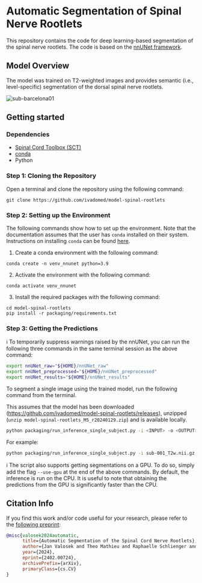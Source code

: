 # Automatic Segmentation of Spinal Nerve Rootlets 

This repository contains the code for deep learning-based segmentation of the spinal nerve rootlets. 
The code is based on the [nnUNet framework](https://github.com/MIC-DKFZ/nnUNet).

## Model Overview

The model was trained on T2-weighted images and provides semantic (i.e., level-specific) segmentation of the dorsal 
spinal nerve rootlets.

![sub-barcelona01](https://github.com/ivadomed/model-spinal-rootlets/assets/39456460/0315228f-a3c5-4aca-80ce-c00fd13a5fc9)

## Getting started

### Dependencies

- [Spinal Cord Toolbox (SCT)](https://spinalcordtoolbox.com/user_section/installation.html)
- [conda](https://conda.io/projects/conda/en/latest/user-guide/install/index.html) 
- Python

### Step 1: Cloning the Repository

Open a terminal and clone the repository using the following command:

~~~
git clone https://github.com/ivadomed/model-spinal-rootlets
~~~

### Step 2: Setting up the Environment

The following commands show how to set up the environment. 
Note that the documentation assumes that the user has `conda` installed on their system. 
Instructions on installing `conda` can be found [here](https://conda.io/projects/conda/en/latest/user-guide/install/index.html).

1. Create a conda environment with the following command:
```
conda create -n venv_nnunet python=3.9
```

2. Activate the environment with the following command:
```
conda activate venv_nnunet
```

3. Install the required packages with the following command:
```
cd model-spinal-rootlets
pip install -r packaging/requirements.txt
```
 
### Step 3: Getting the Predictions

ℹ️ To temporarily suppress warnings raised by the nnUNet, you can run the following three commands in the same terminal session as the above command:

```bash
export nnUNet_raw="${HOME}/nnUNet_raw"
export nnUNet_preprocessed="${HOME}/nnUNet_preprocessed"
export nnUNet_results="${HOME}/nnUNet_results"
```

To segment a single image using the trained model, run the following command from the terminal. 

This assumes that the model has been downloaded (https://github.com/ivadomed/model-spinal-rootlets/releases), 
unzipped (`unzip model-spinal-rootlets_M5_r20240129.zip`) and is available locally.

```bash
python packaging/run_inference_single_subject.py -i <INPUT> -o <OUTPUT> -path-model <PATH_TO_MODEL_FOLDER>
```

For example:

```bash
python packaging/run_inference_single_subject.py -i sub-001_T2w.nii.gz -o sub-001_T2w_label-rootlet.nii.gz -path-model model-spinal-rootlets_M5_r20240129 -fold all
```

ℹ️ The script also supports getting segmentations on a GPU. To do so, simply add the flag `--use-gpu` at the end of the above commands. By default, the inference is run on the CPU. It is useful to note that obtaining the predictions from the GPU is significantly faster than the CPU.

## Citation Info

If you find this work and/or code useful for your research, please refer to the [following preprint](https://doi.org/10.48550/arXiv.2402.00724):

```bibtex
@misc{valosek2024automatic,
      title={Automatic Segmentation of the Spinal Cord Nerve Rootlets}, 
      author={Jan Valosek and Theo Mathieu and Raphaelle Schlienger and Olivia S. Kowalczyk and Julien Cohen-Adad},
      year={2024},
      eprint={2402.00724},
      archivePrefix={arXiv},
      primaryClass={cs.CV}
}
```
